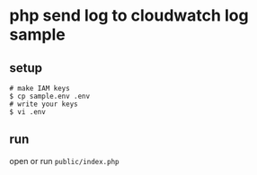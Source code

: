 # php send log to cloudwatch log sample

## setup 

```
# make IAM keys
$ cp sample.env .env
# write your keys
$ vi .env
```

## run

open or run `public/index.php`
